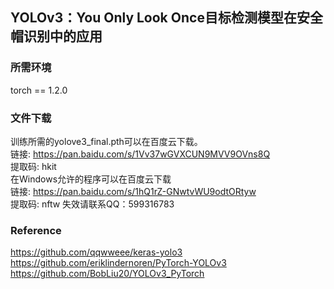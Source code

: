 ## YOLOv3：You Only Look Once目标检测模型在安全帽识别中的应用

### 所需环境
torch == 1.2.0

### 文件下载
训练所需的yolove3_final.pth可以在百度云下载。  
链接: https://pan.baidu.com/s/1Vv37wGVXCUN9MVV9OVns8Q \
提取码: hkit \
在Windows允许的程序可以在百度云下载\
链接: https://pan.baidu.com/s/1hQ1rZ-GNwtvWU9odtORtyw \
提取码: nftw
失效请联系QQ：599316783

### Reference
https://github.com/qqwweee/keras-yolo3  
https://github.com/eriklindernoren/PyTorch-YOLOv3   
https://github.com/BobLiu20/YOLOv3_PyTorch
